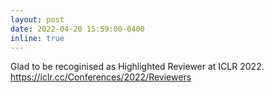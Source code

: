 ```yaml
---
layout: post
date: 2022-04-20 15:59:00-0400
inline: true
---
```

Glad to be recoginised as Highlighted Reviewer at ICLR 2022. https://iclr.cc/Conferences/2022/Reviewers
